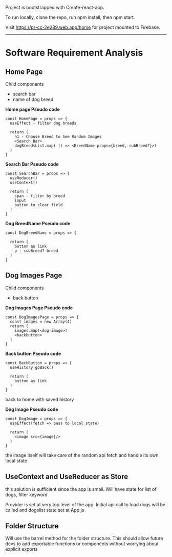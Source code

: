 Project is bootstrapped with Create-react-app.

To run locally, clone the repo, run npm install, then npm start.

Visit https://pr-cc-2e289.web.app/home for project mounted to Firebase.

---

# Software Requirement Analysis

## Home Page

Child components

- search bar
- name of dog breed 

**Home page Pseudo code**
```
const HomePage = props => {
  useEffect - filter dog breeds

  return (
    h1 - Choose Breed to See Random Images
    <Search Bar>
    dogBreedsList.map( () => <BreedName props={breed, subBreed?}>)
  )
}
```

**Search Bar Pseudo code**
```
const SearchBar = props => {
  useReducer()
  useContext()

  return (
    span - filter by breed
    input
    button to clear field
  )
}
```

**Dog BreedName Pseudo code**
```
const DogBreedName = props => {

  return (
    button as link
    p - subBreed? breed
  )
}
```

## Dog Images Page

Child components

- back button


**Dog Images Page Pseudo code**
```
const DogImagesPage = props => {
  const images = new Array(4)
  return (
    images.map(<dog-image>)
    <backbutton>
  )
}
```


**Back button Pseudo code**
```
const BackButton = props => {
  useHistory.goBack()

  return (
    button as link 
  )
}
```
back to home with saved history


**Dog Image Pseudo code**
```
const DogImage = props => {
  useEffect(fetch => pass to local state)

  return (
    <image src={image}/>
  )
}
```
the image itself will take care of the random api fetch and handle its own local state

## UseContext and UseReducer as Store

this solution is sufficient since the app is small.
Will have state for list of dogs, filter keyword

Provider is set at very top level of the app. Initial api call to load dogs will be called and dogslist state set at App.js

## Folder Structure
Will use the barrel method for the folder structure. This should allow future devs to add exportable functions or components without worrying about explicit exports